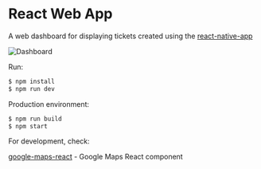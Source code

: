 # React Web App

A web dashboard for displaying tickets created using the [react-native-app]

![Dashboard](https://raw.githubusercontent.com/inside-one/io-challenge/master/react-web-app/readme/dashboard.png)

Run:
```sh
$ npm install
$ npm run dev
```

Production environment:
```sh
$ npm run build
$ npm start
```

For development, check:

[google-maps-react] - Google Maps React component






[google-maps-react]: <https://github.com/fullstackreact/google-maps-react>
[react-native-app]: <https://github.com/inside-one/io-challenge/tree/master/react-native-app>
